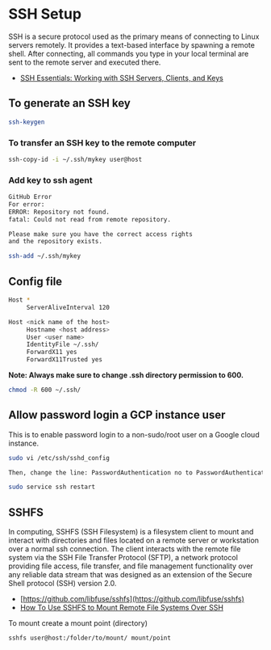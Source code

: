 # SSH Setup

SSH is a secure protocol used as the primary means of connecting to Linux servers remotely. It provides a text-based interface by spawning a remote shell. After connecting, all commands you type in your local terminal are sent to the remote server and executed there.

* [SSH Essentials: Working with SSH Servers, Clients, and Keys](https://www.digitalocean.com/community/tutorials/ssh-essentials-working-with-ssh-servers-clients-and-keys)


## To generate an SSH key
```bash
ssh-keygen
```

### To transfer an SSH key to the remote computer
```bash
ssh-copy-id -i ~/.ssh/mykey user@host
```

### Add key to ssh agent
```bash
GitHub Error
For error:
ERROR: Repository not found.
fatal: Could not read from remote repository.

Please make sure you have the correct access rights
and the repository exists.

ssh-add ~/.ssh/mykey
```

## Config file
```bash
Host *
     ServerAliveInterval 120

Host <nick name of the host>
     Hostname <host address>
     User <user name>
     IdentityFile ~/.ssh/
     ForwardX11 yes
     ForwardX11Trusted yes
```

**Note: Always make sure to change .ssh directory permission to 600.**
```bash
chmod -R 600 ~/.ssh/
```

## Allow password login a GCP instance user
This is to enable password login to a non-sudo/root user on a Google cloud instance.

```bash
sudo vi /etc/ssh/sshd_config

Then, change the line: PasswordAuthentication no to PasswordAuthentication yes

sudo service ssh restart
```

## SSHFS
In computing, SSHFS (SSH Filesystem) is a filesystem client to mount and interact with directories and files located on a remote server or workstation over a normal ssh connection. The client interacts with the remote file system via the SSH File Transfer Protocol (SFTP), a network protocol providing file access, file transfer, and file management functionality over any reliable data stream that was designed as an extension of the Secure Shell protocol (SSH) version 2.0.

* [https://github.com/libfuse/sshfs](https://github.com/libfuse/sshfs)
* [How To Use SSHFS to Mount Remote File Systems Over SSH](https://www.digitalocean.com/community/tutorials/how-to-use-sshfs-to-mount-remote-file-systems-over-ssh)

To mount create a mount point (directory) 

```bash
sshfs user@host:/folder/to/mount/ mount/point
```